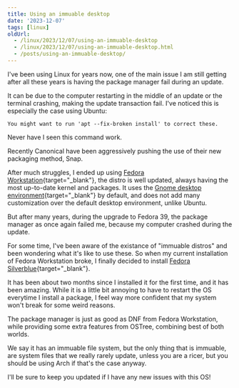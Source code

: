 ```yaml
---
title: Using an immuable desktop
date: '2023-12-07'
tags: [linux]
oldUrl:
  - /linux/2023/12/07/using-an-immuable-desktop
  - /linux/2023/12/07/using-an-immuable-desktop.html
  - /posts/using-an-immuable-desktop/
---
```

I've been using Linux for years now, one of the main issue I am still getting after all these years is having the package manager fail during an update.

<!--more-->

It can be due to the computer restarting in the middle of an update or the terminal crashing, making the update transaction fail. I've noticed this is especially the case using Ubuntu:

```
You might want to run 'apt --fix-broken install' to correct these.
```

Never have I seen this command work.

Recently Canonical have been aggressively pushing the use of their new packaging method, Snap.

After much struggles, I ended up using [Fedora Workstation](https://fedoraproject.org/){target="_blank"}, the distro is well updated, always having the most up-to-date kernel and packages.
It uses the [Gnome desktop environment](https://www.gnome.org/){target="_blank"} by default, and does not add many customization over the default desktop environment, unlike Ubuntu.

But after many years, during the upgrade to Fedora 39, the package manager as once again failed me, because my computer crashed during the update.

For some time, I've been aware of the existance of "immuable distros" and been wondering what it's like to use these. So when my current installation of Fedora Workstation broke, I finally decided to install [Fedora Silverblue](https://fedoraproject.org/en/silverblue/){target="_blank"}.

It has been about two months since I installed it for the first time, and it has been amazing. While it is a little bit annoying to have to restart the OS everytime I install a package, I feel way more confident that my system won't break for some weird reasons.

The package manager is just as good as DNF from Fedora Workstation, while providing some extra features from OSTree, combining best of both worlds.

We say it has an immuable file system, but the only thing that is immuable, are system files that we really rarely update, unless you are a ricer, but you should be using Arch if that's the case anyway.

I'll be sure to keep you updated if I have any new issues with this OS!
